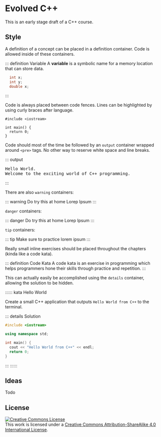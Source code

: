 # Evolved C++

This is an early stage draft of a C++ course.

## Style

A definition of a concept can be placed in a definition container. Code is allowed inside of these containers.

::: definition Variable
A **variable** is a symbolic name for a memory location that can store data.

```cpp
  int x;
  int y;
  double x;
```

:::

Code is always placed between code fences. Lines can be highlighted by using curly braces after language.

```cpp{1,3-5}
#include <iostream>

int main() {
  return 0;
}
```

Code should most of the time be followed by an `output` container wrapped around `<pre>` tags. No other way to reserve white space and line breaks.

::: output
<pre>
Hello World.
Welcome to the exciting world of C++ programming.
</pre>
:::

There are also `warning` containers:

::: warning Do try this at home
Lorep Ipsum
:::

`danger` containers:

::: danger Do try this at home
Lorep Ipsum
:::

`tip` containers:

::: tip Make sure to practice
lorem ipsum
:::

Really small inline exercises should be placed throughout the chapters (kinda like a code kata).

::: definition Code Kata
A code kata is an exercise in programming which helps programmers hone their skills through practice and repetition.
:::

This can actually easily be accomplished using the `details` container, allowing the solution to be hidden.

:::::: kata Hello World

Create a small C++ application that outputs `Hello World from C++` to the terminal.

::: details Solution

```cpp
#include <iostream>

using namespace std;

int main() {
  cout << "Hello World from C++" << endl;
  return 0;
}
```

:::
::::::

## Ideas

Todo

## License

<a rel="license" href="http://creativecommons.org/licenses/by-sa/4.0/"><img alt="Creative Commons License" style="border-width:0" src="https://i.creativecommons.org/l/by-sa/4.0/88x31.png" /></a><br />This work is licensed under a <a rel="license" href="http://creativecommons.org/licenses/by-sa/4.0/">Creative Commons Attribution-ShareAlike 4.0 International License</a>.
